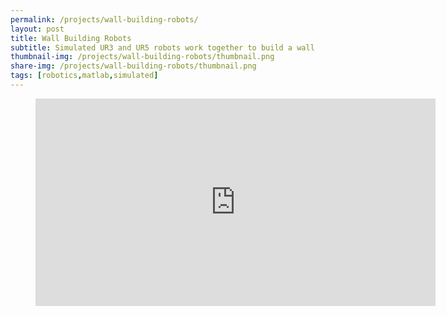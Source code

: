```yaml
---
permalink: /projects/wall-building-robots/
layout: post
title: Wall Building Robots
subtitle: Simulated UR3 and UR5 robots work together to build a wall
thumbnail-img: /projects/wall-building-robots/thumbnail.png
share-img: /projects/wall-building-robots/thumbnail.png
tags: [robotics,matlab,simulated]
---
```


<figure class="video_container">
  <iframe width="640" height="332" src="https://www.youtube.com/embed/EQaXkzF0dYk" title="YouTube video player" frameborder="0" allow="accelerometer; clipboard-write; encrypted-media; gyroscope; picture-in-picture" allowfullscreen></iframe>
</figure>
